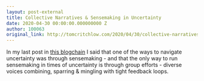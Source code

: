 ```yaml
---
layout: post-external
title: Collective Narratives & Sensemaking in Uncertainty
date: 2020-04-30 00:00:00.000000000 Z
author: 100063
original_link: http://tomcritchlow.com/2020/04/30/collective-narratives/
---
```


In my last post in [this blogchain](https://tomcritchlow.com/blogchains/the-quarantined-independent/) I said that one of the ways to navigate uncertainty was through sensemaking - and that the only way to run sensemaking in times of uncertainty is through group efforts - diverse voices combining, sparring & mingling with tight feedback loops.

